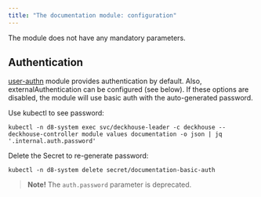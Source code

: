 ```yaml
---
title: "The documentation module: configuration"
---
```


The module does not have any mandatory parameters.

<!-- SCHEMA -->

## Authentication

[user-authn](/documentation/v1/modules/150-user-authn/) module provides authentication by default. Also, externalAuthentication can be configured (see below).
If these options are disabled, the module will use basic auth with the auto-generated password.

Use kubectl to see password:

```shell
kubectl -n d8-system exec svc/deckhouse-leader -c deckhouse -- deckhouse-controller module values documentation -o json | jq '.internal.auth.password'
```

Delete the Secret to re-generate password:

```shell
kubectl -n d8-system delete secret/documentation-basic-auth
```

> **Note!** The `auth.password` parameter is deprecated.
